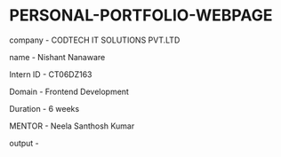 # PERSONAL-PORTFOLIO-WEBPAGE

company - CODTECH IT SOLUTIONS PVT.LTD

name - Nishant Nanaware

Intern ID - CT06DZ163

Domain - Frontend Development

Duration - 6 weeks

MENTOR - Neela Santhosh Kumar

output -

